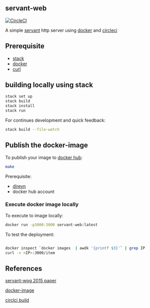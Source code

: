 servant-web
--
[![CircleCI](https://circleci.com/gh/kayvank/servant-web.svg?style=svg)]( https://circleci.com/gh/kayvank/servant-web)

A simple [servant](https://www.servant.dev/) http server using [docker](https://hub.docker.com/) and [circleci](https://circleci.com/)

## Prerequisite
- [stack](https://docs.haskellstack.org/en/stable/README/)
- [docker](https://www.docker.com/)
- [curl](https://curl.haxx.se/)

## building locally using stack

``` sh
stack set up
stack build 
stack install
stack run
```
For continues development and quick feedback:

``` sh
stack build --file-watch
```

## Publish the docker-image 
To publish your image to [docker hub](https://hub.docker.com/):


``` sh
make
```
Prerequisite: 
- [direvn](https://direnv.net/) 
-  docker hub account

### Execute docker image locally
To execute to image locally:

``` sh
docker run -p3000:3000 servant-web:latest
```

To test the deployment:


``` sh

docker inspect `docker images  | awdk '{printf $3}'` | grep IP
curl -v <IP>:3000/item 
```


## References

[servant-wpg 2015 paper](https://www.andres-loeh.de/Servant/servant-wgp.pdf)

[docker-image](https://hub.docker.com/repository/docker/kayvank/servant-web)

[circlci build](https://circleci.com/)
